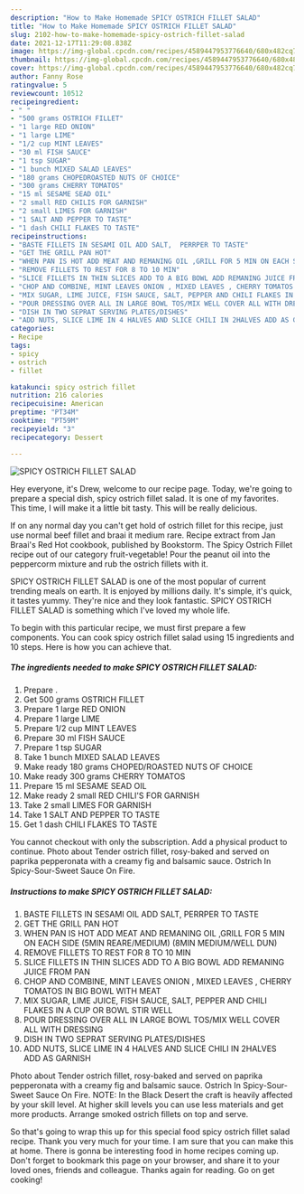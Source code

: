 ```yaml
---
description: "How to Make Homemade SPICY OSTRICH FILLET SALAD"
title: "How to Make Homemade SPICY OSTRICH FILLET SALAD"
slug: 2102-how-to-make-homemade-spicy-ostrich-fillet-salad
date: 2021-12-17T11:29:08.838Z
image: https://img-global.cpcdn.com/recipes/4589447953776640/680x482cq70/spicy-ostrich-fillet-salad-recipe-main-photo.jpg
thumbnail: https://img-global.cpcdn.com/recipes/4589447953776640/680x482cq70/spicy-ostrich-fillet-salad-recipe-main-photo.jpg
cover: https://img-global.cpcdn.com/recipes/4589447953776640/680x482cq70/spicy-ostrich-fillet-salad-recipe-main-photo.jpg
author: Fanny Rose
ratingvalue: 5
reviewcount: 10512
recipeingredient:
- " "
- "500 grams OSTRICH FILLET"
- "1 large RED ONION"
- "1 large LIME"
- "1/2 cup MINT LEAVES"
- "30 ml FISH SAUCE"
- "1 tsp SUGAR"
- "1 bunch MIXED SALAD LEAVES"
- "180 grams CHOPEDROASTED NUTS OF CHOICE"
- "300 grams CHERRY TOMATOS"
- "15 ml SESAME SEAD OIL"
- "2 small RED CHILIS FOR GARNISH"
- "2 small LIMES FOR GARNISH"
- "1 SALT AND PEPPER TO TASTE"
- "1 dash CHILI FLAKES TO TASTE"
recipeinstructions:
- "BASTE FILLETS IN SESAMI OIL ADD SALT,  PERRPER TO TASTE"
- "GET THE GRILL PAN HOT"
- "WHEN PAN IS HOT ADD MEAT AND REMANING OIL ,GRILL FOR 5 MIN ON EACH SIDE (5MIN REARE/MEDIUM) (8MIN MEDIUM/WELL DUN)"
- "REMOVE FILLETS TO REST FOR 8 TO 10 MIN"
- "SLICE FILLETS IN THIN SLICES ADD TO A BIG BOWL ADD REMANING JUICE FROM PAN"
- "CHOP AND COMBINE, MINT LEAVES ONION , MIXED LEAVES , CHERRY TOMATOS IN BIG BOWL WITH MEAT"
- "MIX SUGAR, LIME JUICE, FISH SAUCE, SALT, PEPPER AND CHILI FLAKES IN A CUP OR BOWL STIR WELL"
- "POUR DRESSING OVER ALL IN LARGE BOWL TOS/MIX WELL COVER ALL WITH DRESSING"
- "DISH IN TWO SEPRAT SERVING PLATES/DISHES"
- "ADD NUTS, SLICE LIME IN 4 HALVES AND SLICE CHILI IN 2HALVES ADD AS GARNISH"
categories:
- Recipe
tags:
- spicy
- ostrich
- fillet

katakunci: spicy ostrich fillet 
nutrition: 216 calories
recipecuisine: American
preptime: "PT34M"
cooktime: "PT59M"
recipeyield: "3"
recipecategory: Dessert

---
```



![SPICY OSTRICH FILLET SALAD](https://img-global.cpcdn.com/recipes/4589447953776640/680x482cq70/spicy-ostrich-fillet-salad-recipe-main-photo.jpg)

Hey everyone, it's Drew, welcome to our recipe page. Today, we're going to prepare a special dish, spicy ostrich fillet salad. It is one of my favorites. This time, I will make it a little bit tasty. This will be really delicious.

If on any normal day you can't get hold of ostrich fillet for this recipe, just use normal beef fillet and braai it medium rare. Recipe extract from Jan Braai's Red Hot cookbook, published by Bookstorm. The Spicy Ostrich Fillet recipe out of our category fruit-vegetable! Pour the peanut oil into the peppercorm mixture and rub the ostrich fillets with it.

SPICY OSTRICH FILLET SALAD is one of the most popular of current trending meals on earth. It is enjoyed by millions daily. It's simple, it's quick, it tastes yummy. They're nice and they look fantastic. SPICY OSTRICH FILLET SALAD is something which I've loved my whole life.


To begin with this particular recipe, we must first prepare a few components. You can cook spicy ostrich fillet salad using 15 ingredients and 10 steps. Here is how you can achieve that.

<!--inarticleads1-->

##### The ingredients needed to make SPICY OSTRICH FILLET SALAD:

1. Prepare  .
1. Get 500 grams OSTRICH FILLET
1. Prepare 1 large RED ONION
1. Prepare 1 large LIME
1. Prepare 1/2 cup MINT LEAVES
1. Prepare 30 ml FISH SAUCE
1. Prepare 1 tsp SUGAR
1. Take 1 bunch MIXED SALAD LEAVES
1. Make ready 180 grams CHOPED/ROASTED NUTS OF CHOICE
1. Make ready 300 grams CHERRY TOMATOS
1. Prepare 15 ml SESAME SEAD OIL
1. Make ready 2 small RED CHILI'S FOR GARNISH
1. Take 2 small LIMES FOR GARNISH
1. Take 1 SALT AND PEPPER TO TASTE
1. Get 1 dash CHILI FLAKES TO TASTE


You cannot checkout with only the subscription. Add a physical product to continue. Photo about Tender ostrich fillet, rosy-baked and served on paprika pepperonata with a creamy fig and balsamic sauce. Ostrich In Spicy-Sour-Sweet Sauce On Fire. 

<!--inarticleads2-->

##### Instructions to make SPICY OSTRICH FILLET SALAD:

1. BASTE FILLETS IN SESAMI OIL ADD SALT,  PERRPER TO TASTE
1. GET THE GRILL PAN HOT
1. WHEN PAN IS HOT ADD MEAT AND REMANING OIL ,GRILL FOR 5 MIN ON EACH SIDE (5MIN REARE/MEDIUM) (8MIN MEDIUM/WELL DUN)
1. REMOVE FILLETS TO REST FOR 8 TO 10 MIN
1. SLICE FILLETS IN THIN SLICES ADD TO A BIG BOWL ADD REMANING JUICE FROM PAN
1. CHOP AND COMBINE, MINT LEAVES ONION , MIXED LEAVES , CHERRY TOMATOS IN BIG BOWL WITH MEAT
1. MIX SUGAR, LIME JUICE, FISH SAUCE, SALT, PEPPER AND CHILI FLAKES IN A CUP OR BOWL STIR WELL
1. POUR DRESSING OVER ALL IN LARGE BOWL TOS/MIX WELL COVER ALL WITH DRESSING
1. DISH IN TWO SEPRAT SERVING PLATES/DISHES
1. ADD NUTS, SLICE LIME IN 4 HALVES AND SLICE CHILI IN 2HALVES ADD AS GARNISH


Photo about Tender ostrich fillet, rosy-baked and served on paprika pepperonata with a creamy fig and balsamic sauce. Ostrich In Spicy-Sour-Sweet Sauce On Fire. NOTE: In the Black Desert the craft is heavily affected by your skill level. At higher skill levels you can use less materials and get more products. Arrange smoked ostrich fillets on top and serve. 

So that's going to wrap this up for this special food spicy ostrich fillet salad recipe. Thank you very much for your time. I am sure that you can make this at home. There is gonna be interesting food in home recipes coming up. Don't forget to bookmark this page on your browser, and share it to your loved ones, friends and colleague. Thanks again for reading. Go on get cooking!
